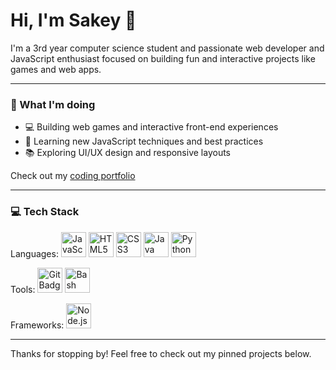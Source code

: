 # Hi, I'm Sakey 👋

I'm a 3rd year computer science student and passionate web developer and JavaScript enthusiast focused on building fun and interactive projects like games and web apps.

---

### 🚀 What I'm doing

- 💻 Building web games and interactive front-end experiences
- 🎯 Learning new JavaScript techniques and best practices
- 📚 Exploring UI/UX design and responsive layouts

Check out my [coding portfolio](https://sheikh-portfolio.vercel.app)

---

###  💻 Tech Stack

Languages: <img src="https://img.shields.io/badge/JavaScript-F7DF1E?style=flat&logo=javascript&logoColor=black" alt="JavaScript Badge" height="40" /> <img src="https://img.shields.io/badge/HTML5-E34F26?style=flat&logo=html5&logoColor=white" alt="HTML5 Badge" height="40" /> <img src="https://img.shields.io/badge/CSS3-1572B6?style=flat&logo=css3&logoColor=white" alt="CSS3 Badge" height="40" /> <img src="https://img.shields.io/badge/Java-007396?style=flat&logo=java&logoColor=white" alt="Java Badge" height="40" /> <img src="https://img.shields.io/badge/Python-3776AB?style=flat&logo=python&logoColor=white" alt="Python Badge" height="40" />

Tools: <img src="https://img.shields.io/badge/Git-F05032?style=flat&logo=git&logoColor=white" alt="Git Badge" height="40" /> <img src="https://img.shields.io/badge/Bash-4EAA25?style=flat&logo=gnu-bash&logoColor=white" alt="Bash Badge" height="40" />

Frameworks: <img src="https://img.shields.io/badge/Node.js-339933?style=flat&logo=node.js&logoColor=white" alt="Node.js Badge" height="40" />

---

Thanks for stopping by! Feel free to check out my pinned projects below.
